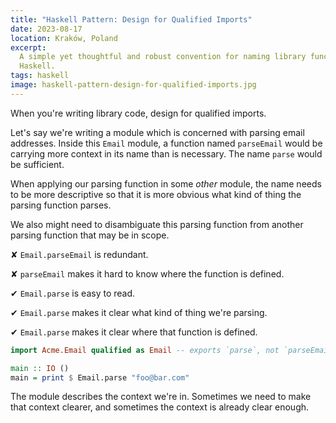 ```yaml
---
title: "Haskell Pattern: Design for Qualified Imports"
date: 2023-08-17
location: Kraków, Poland
excerpt:
  A simple yet thoughtful and robust convention for naming library functions in
  Haskell.
tags: haskell
image: haskell-pattern-design-for-qualified-imports.jpg
---
```


When you're writing library code, design for qualified imports.

Let's say we're writing a module which is concerned with parsing email
addresses. Inside this `Email` module, a function named `parseEmail` would be
carrying more context in its name than is necessary. The name `parse` would be
sufficient.

When applying our parsing function in some _other_ module, the name needs to be
more descriptive so that it is more obvious what kind of thing the parsing
function parses.

We also might need to disambiguate this parsing function from another parsing
function that may be in scope.

✘ `Email.parseEmail` is redundant.

✘ `parseEmail` makes it hard to know where the function is defined.

✔ `Email.parse` is easy to read.

✔ `Email.parse` makes it clear what kind of thing we're parsing.

✔ `Email.parse` makes it clear where that function is defined.


```haskell
import Acme.Email qualified as Email -- exports `parse`, not `parseEmail`

main :: IO ()
main = print $ Email.parse "foo@bar.com"
```

The module describes the context we're in. Sometimes we need to make
that context clearer, and sometimes the context is already clear enough.
